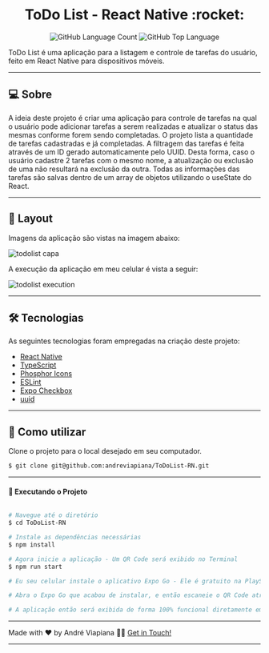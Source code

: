 <p align="center">
  <h1 align="center">ToDo List - React Native :rocket:</h1>
</p>

<p align="center" margin-top="25px" >
  <img alt="GitHub Language Count" src="https://img.shields.io/github/languages/count/andreviapiana/ToDoList-RN" />

  <img alt="GitHub Top Language" src="https://img.shields.io/github/languages/top/andreviapiana/ToDoList-RN" />
</p>


ToDo List é uma aplicação para a listagem e controle de tarefas do usuário, feito em React Native para dispositivos móveis.

___

## 💻 Sobre
A ideia deste projeto é criar uma aplicação para controle de tarefas na qual o usuário pode adicionar tarefas a serem realizadas e atualizar o status das mesmas conforme forem sendo completadas. O projeto lista a quantidade de tarefas cadastradas e já completadas. A filtragem das tarefas é feita através de um ID gerado automaticamente pelo UUID. Desta forma, caso o usuário cadastre 2 tarefas com o mesmo nome, a atualização ou exclusão de uma não resultará na exclusão da outra. Todas as informações das tarefas são salvas dentro de um array de objetos utilizando o useState do React.

___

## 🎨 Layout
Imagens da aplicação são vistas na imagem abaixo:

![todolist capa](https://github.com/andreviapiana/ToDoList-RN/assets/106932234/cd0527b4-83ca-4fdf-8194-dd9816ca403e)

A execução da aplicação em meu celular é vista a seguir:

![todolist execution](https://github.com/andreviapiana/ToDoList-RN/assets/106932234/e9976239-1a93-47ec-bdb9-6a9163e35b14)

___

## 🛠 Tecnologias

As seguintes tecnologias foram empregadas na criação deste projeto:

- [React Native](https://reactnative.dev/)
- [TypeScript](https://www.typescriptlang.org/)
- [Phosphor Icons](https://phosphoricons.com/)
- [ESLint](https://eslint.org/)
- [Expo Checkbox](https://docs.expo.dev/versions/latest/sdk/checkbox/)
- [uuid](https://www.npmjs.com/package/react-native-uuid)

___

## 🚀 Como utilizar

Clone o projeto para o local desejado em seu computador.

```bash
$ git clone git@github.com:andreviapiana/ToDoList-RN.git
```
___

#### 🚧 Executando o Projeto
```bash

# Navegue até o diretório
$ cd ToDoList-RN

# Instale as dependências necessárias
$ npm install

# Agora inicie a aplicação - Um QR Code será exibido no Terminal
$ npm run start

# Eu seu celular instale o aplicativo Expo Go - Ele é gratuito na PlayStore.

# Abra o Expo Go que acabou de instalar, e então escaneie o QR Code através do aplicativo.

# A aplicação então será exibida de forma 100% funcional diretamente em seu celular.

```

___

Made with ❤️ by André Viapiana 👋🏽 [Get in Touch!](https://www.linkedin.com/in/andreviapiana/)

---
